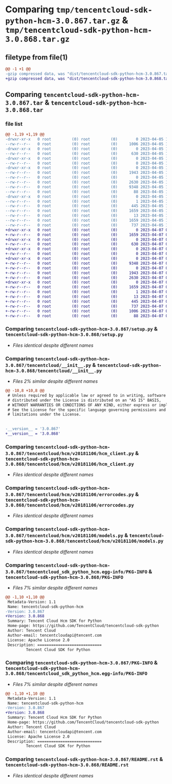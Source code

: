 # Comparing `tmp/tencentcloud-sdk-python-hcm-3.0.867.tar.gz` & `tmp/tencentcloud-sdk-python-hcm-3.0.868.tar.gz`

## filetype from file(1)

```diff
@@ -1 +1 @@
-gzip compressed data, was "dist/tencentcloud-sdk-python-hcm-3.0.867.tar", last modified: Wed Apr  5 16:34:23 2023, max compression
+gzip compressed data, was "dist/tencentcloud-sdk-python-hcm-3.0.868.tar", last modified: Fri Apr  7 00:40:18 2023, max compression
```

## Comparing `tencentcloud-sdk-python-hcm-3.0.867.tar` & `tencentcloud-sdk-python-hcm-3.0.868.tar`

### file list

```diff
@@ -1,19 +1,19 @@
-drwxr-xr-x   0 root         (0) root         (0)        0 2023-04-05 16:34:23.000000 tencentcloud-sdk-python-hcm-3.0.867/
--rw-r--r--   0 root         (0) root         (0)     1006 2023-04-05 16:34:23.000000 tencentcloud-sdk-python-hcm-3.0.867/setup.py
-drwxr-xr-x   0 root         (0) root         (0)        0 2023-04-05 16:34:23.000000 tencentcloud-sdk-python-hcm-3.0.867/tencentcloud/
--rw-r--r--   0 root         (0) root         (0)      630 2023-04-05 16:34:23.000000 tencentcloud-sdk-python-hcm-3.0.867/tencentcloud/__init__.py
-drwxr-xr-x   0 root         (0) root         (0)        0 2023-04-05 16:34:23.000000 tencentcloud-sdk-python-hcm-3.0.867/tencentcloud/hcm/
--rw-r--r--   0 root         (0) root         (0)        0 2023-04-05 16:34:23.000000 tencentcloud-sdk-python-hcm-3.0.867/tencentcloud/hcm/__init__.py
-drwxr-xr-x   0 root         (0) root         (0)        0 2023-04-05 16:34:23.000000 tencentcloud-sdk-python-hcm-3.0.867/tencentcloud/hcm/v20181106/
--rw-r--r--   0 root         (0) root         (0)     1943 2023-04-05 16:34:23.000000 tencentcloud-sdk-python-hcm-3.0.867/tencentcloud/hcm/v20181106/hcm_client.py
--rw-r--r--   0 root         (0) root         (0)        0 2023-04-05 16:34:23.000000 tencentcloud-sdk-python-hcm-3.0.867/tencentcloud/hcm/v20181106/__init__.py
--rw-r--r--   0 root         (0) root         (0)     2630 2023-04-05 16:34:23.000000 tencentcloud-sdk-python-hcm-3.0.867/tencentcloud/hcm/v20181106/errorcodes.py
--rw-r--r--   0 root         (0) root         (0)     9348 2023-04-05 16:34:23.000000 tencentcloud-sdk-python-hcm-3.0.867/tencentcloud/hcm/v20181106/models.py
--rw-r--r--   0 root         (0) root         (0)       88 2023-04-05 16:34:23.000000 tencentcloud-sdk-python-hcm-3.0.867/setup.cfg
-drwxr-xr-x   0 root         (0) root         (0)        0 2023-04-05 16:34:23.000000 tencentcloud-sdk-python-hcm-3.0.867/tencentcloud_sdk_python_hcm.egg-info/
--rw-r--r--   0 root         (0) root         (0)        1 2023-04-05 16:34:23.000000 tencentcloud-sdk-python-hcm-3.0.867/tencentcloud_sdk_python_hcm.egg-info/dependency_links.txt
--rw-r--r--   0 root         (0) root         (0)      445 2023-04-05 16:34:23.000000 tencentcloud-sdk-python-hcm-3.0.867/tencentcloud_sdk_python_hcm.egg-info/SOURCES.txt
--rw-r--r--   0 root         (0) root         (0)     1659 2023-04-05 16:34:23.000000 tencentcloud-sdk-python-hcm-3.0.867/tencentcloud_sdk_python_hcm.egg-info/PKG-INFO
--rw-r--r--   0 root         (0) root         (0)       13 2023-04-05 16:34:23.000000 tencentcloud-sdk-python-hcm-3.0.867/tencentcloud_sdk_python_hcm.egg-info/top_level.txt
--rw-r--r--   0 root         (0) root         (0)     1659 2023-04-05 16:34:23.000000 tencentcloud-sdk-python-hcm-3.0.867/PKG-INFO
--rw-r--r--   0 root         (0) root         (0)      737 2023-04-05 16:34:23.000000 tencentcloud-sdk-python-hcm-3.0.867/README.rst
+drwxr-xr-x   0 root         (0) root         (0)        0 2023-04-07 00:40:18.000000 tencentcloud-sdk-python-hcm-3.0.868/
+-rw-r--r--   0 root         (0) root         (0)     1659 2023-04-07 00:40:18.000000 tencentcloud-sdk-python-hcm-3.0.868/PKG-INFO
+drwxr-xr-x   0 root         (0) root         (0)        0 2023-04-07 00:40:18.000000 tencentcloud-sdk-python-hcm-3.0.868/tencentcloud/
+-rw-r--r--   0 root         (0) root         (0)      630 2023-04-07 00:40:18.000000 tencentcloud-sdk-python-hcm-3.0.868/tencentcloud/__init__.py
+drwxr-xr-x   0 root         (0) root         (0)        0 2023-04-07 00:40:18.000000 tencentcloud-sdk-python-hcm-3.0.868/tencentcloud/hcm/
+-rw-r--r--   0 root         (0) root         (0)        0 2023-04-07 00:40:18.000000 tencentcloud-sdk-python-hcm-3.0.868/tencentcloud/hcm/__init__.py
+drwxr-xr-x   0 root         (0) root         (0)        0 2023-04-07 00:40:18.000000 tencentcloud-sdk-python-hcm-3.0.868/tencentcloud/hcm/v20181106/
+-rw-r--r--   0 root         (0) root         (0)     9348 2023-04-07 00:40:18.000000 tencentcloud-sdk-python-hcm-3.0.868/tencentcloud/hcm/v20181106/models.py
+-rw-r--r--   0 root         (0) root         (0)        0 2023-04-07 00:40:18.000000 tencentcloud-sdk-python-hcm-3.0.868/tencentcloud/hcm/v20181106/__init__.py
+-rw-r--r--   0 root         (0) root         (0)     1943 2023-04-07 00:40:18.000000 tencentcloud-sdk-python-hcm-3.0.868/tencentcloud/hcm/v20181106/hcm_client.py
+-rw-r--r--   0 root         (0) root         (0)     2630 2023-04-07 00:40:18.000000 tencentcloud-sdk-python-hcm-3.0.868/tencentcloud/hcm/v20181106/errorcodes.py
+drwxr-xr-x   0 root         (0) root         (0)        0 2023-04-07 00:40:18.000000 tencentcloud-sdk-python-hcm-3.0.868/tencentcloud_sdk_python_hcm.egg-info/
+-rw-r--r--   0 root         (0) root         (0)     1659 2023-04-07 00:40:18.000000 tencentcloud-sdk-python-hcm-3.0.868/tencentcloud_sdk_python_hcm.egg-info/PKG-INFO
+-rw-r--r--   0 root         (0) root         (0)        1 2023-04-07 00:40:18.000000 tencentcloud-sdk-python-hcm-3.0.868/tencentcloud_sdk_python_hcm.egg-info/dependency_links.txt
+-rw-r--r--   0 root         (0) root         (0)       13 2023-04-07 00:40:18.000000 tencentcloud-sdk-python-hcm-3.0.868/tencentcloud_sdk_python_hcm.egg-info/top_level.txt
+-rw-r--r--   0 root         (0) root         (0)      445 2023-04-07 00:40:18.000000 tencentcloud-sdk-python-hcm-3.0.868/tencentcloud_sdk_python_hcm.egg-info/SOURCES.txt
+-rw-r--r--   0 root         (0) root         (0)      737 2023-04-07 00:40:18.000000 tencentcloud-sdk-python-hcm-3.0.868/README.rst
+-rw-r--r--   0 root         (0) root         (0)     1006 2023-04-07 00:40:18.000000 tencentcloud-sdk-python-hcm-3.0.868/setup.py
+-rw-r--r--   0 root         (0) root         (0)       88 2023-04-07 00:40:18.000000 tencentcloud-sdk-python-hcm-3.0.868/setup.cfg
```

### Comparing `tencentcloud-sdk-python-hcm-3.0.867/setup.py` & `tencentcloud-sdk-python-hcm-3.0.868/setup.py`

 * *Files identical despite different names*

### Comparing `tencentcloud-sdk-python-hcm-3.0.867/tencentcloud/__init__.py` & `tencentcloud-sdk-python-hcm-3.0.868/tencentcloud/__init__.py`

 * *Files 2% similar despite different names*

```diff
@@ -10,8 +10,8 @@
 # Unless required by applicable law or agreed to in writing, software
 # distributed under the License is distributed on an "AS IS" BASIS,
 # WITHOUT WARRANTIES OR CONDITIONS OF ANY KIND, either express or implied.
 # See the License for the specific language governing permissions and
 # limitations under the License.
 
 
-__version__ = '3.0.867'
+__version__ = '3.0.868'
```

### Comparing `tencentcloud-sdk-python-hcm-3.0.867/tencentcloud/hcm/v20181106/hcm_client.py` & `tencentcloud-sdk-python-hcm-3.0.868/tencentcloud/hcm/v20181106/hcm_client.py`

 * *Files identical despite different names*

### Comparing `tencentcloud-sdk-python-hcm-3.0.867/tencentcloud/hcm/v20181106/errorcodes.py` & `tencentcloud-sdk-python-hcm-3.0.868/tencentcloud/hcm/v20181106/errorcodes.py`

 * *Files identical despite different names*

### Comparing `tencentcloud-sdk-python-hcm-3.0.867/tencentcloud/hcm/v20181106/models.py` & `tencentcloud-sdk-python-hcm-3.0.868/tencentcloud/hcm/v20181106/models.py`

 * *Files identical despite different names*

### Comparing `tencentcloud-sdk-python-hcm-3.0.867/tencentcloud_sdk_python_hcm.egg-info/PKG-INFO` & `tencentcloud-sdk-python-hcm-3.0.868/PKG-INFO`

 * *Files 7% similar despite different names*

```diff
@@ -1,10 +1,10 @@
 Metadata-Version: 1.1
 Name: tencentcloud-sdk-python-hcm
-Version: 3.0.867
+Version: 3.0.868
 Summary: Tencent Cloud Hcm SDK for Python
 Home-page: https://github.com/TencentCloud/tencentcloud-sdk-python
 Author: Tencent Cloud
 Author-email: tencentcloudapi@tencent.com
 License: Apache License 2.0
 Description: ============================
         Tencent Cloud SDK for Python
```

### Comparing `tencentcloud-sdk-python-hcm-3.0.867/PKG-INFO` & `tencentcloud-sdk-python-hcm-3.0.868/tencentcloud_sdk_python_hcm.egg-info/PKG-INFO`

 * *Files 7% similar despite different names*

```diff
@@ -1,10 +1,10 @@
 Metadata-Version: 1.1
 Name: tencentcloud-sdk-python-hcm
-Version: 3.0.867
+Version: 3.0.868
 Summary: Tencent Cloud Hcm SDK for Python
 Home-page: https://github.com/TencentCloud/tencentcloud-sdk-python
 Author: Tencent Cloud
 Author-email: tencentcloudapi@tencent.com
 License: Apache License 2.0
 Description: ============================
         Tencent Cloud SDK for Python
```

### Comparing `tencentcloud-sdk-python-hcm-3.0.867/README.rst` & `tencentcloud-sdk-python-hcm-3.0.868/README.rst`

 * *Files identical despite different names*

